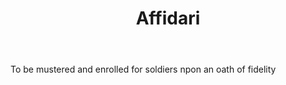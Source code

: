 ---
title: Affidari
letter: A
permalink: "/definitions/affidari.html"
body: To be mustered and enrolled for soldiers npon an oath of fidelity
published_at: '2018-07-07'
layout: post
---